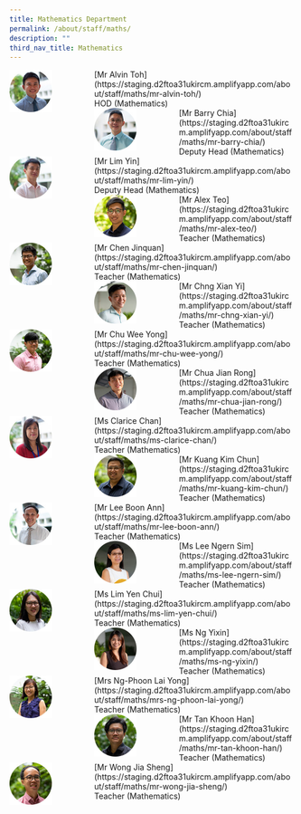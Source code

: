 ```yaml
---
title: Mathematics Department
permalink: /about/staff/maths/
description: ""
third_nav_title: Mathematics
---
```


<div>  
<div style="float: left">  
<img src="/images/Staff/HOD-Alvin-Toh_s.jpg" 
    style="width:50%">
</div>  
<div></div>  
</div>	
[Mr Alvin Toh](https://staging.d2ftoa31ukircm.amplifyapp.com/about/staff/maths/mr-alvin-toh/) <br> 
HOD (Mathematics)

<div>  
<div style="float: left">  
<img src="/images/Staff/Maths-Barry-Chia_s.jpg" 
    style="width:50%">
</div>  
<div></div>  
</div>	
[Mr Barry Chia](https://staging.d2ftoa31ukircm.amplifyapp.com/about/staff/maths/mr-barry-chia/) <br>
Deputy Head (Mathematics)

<div>  
<div style="float: left">  
<img src="/images/Staff/Maths-Lim-Yin_s.jpg" 
    style="width:50%">
</div>  
<div></div>  
</div>	
[Mr Lim Yin](https://staging.d2ftoa31ukircm.amplifyapp.com/about/staff/maths/mr-lim-yin/)
<br>
Deputy Head (Mathematics)

<div>  
<div style="float: left">  
<img src="/images/Staff/Maths-Alex-Teo_s.jpg" 
    style="width:50%">
</div>  
<div></div>  
</div>	
[Mr Alex Teo](https://staging.d2ftoa31ukircm.amplifyapp.com/about/staff/maths/mr-alex-teo/)
<br>
Teacher (Mathematics)

<div>  
<div style="float: left">  
<img src="/images/Staff/Maths-Chen-Jinquan_s.jpg" 
    style="width:50%">
</div>  
<div></div>  
</div>	
[Mr Chen Jinquan](https://staging.d2ftoa31ukircm.amplifyapp.com/about/staff/maths/mr-chen-jinquan/)
<br> Teacher (Mathematics)

<div>  
<div style="float: left">  
<img src="/images/Staff/Maths-Chng-Xian-Yi_s.jpg" 
    style="width:50%">
</div>  
<div></div>  
</div>	
[Mr Chng Xian Yi](https://staging.d2ftoa31ukircm.amplifyapp.com/about/staff/maths/mr-chng-xian-yi/)
<br> Teacher (Mathematics)

<div>  
<div style="float: left">  
<img src="/images/Staff/Maths-Chu-Wee-Yong_s.jpg" 
    style="width:50%">
</div>  
<div></div>  
</div>	
[Mr Chu Wee Yong](https://staging.d2ftoa31ukircm.amplifyapp.com/about/staff/maths/mr-chu-wee-yong/) <Br>
Teacher (Mathematics)

<div>  
<div style="float: left">  
<img src="/images/Staff/Maths-Chua-Jian-Rong_s.jpg" 
    style="width:50%">
</div>  
<div></div>  
</div>	
[Mr Chua Jian Rong](https://staging.d2ftoa31ukircm.amplifyapp.com/about/staff/maths/mr-chua-jian-rong/) <br>
Teacher (Mathematics)

<div>  
<div style="float: left">  
<img src="/images/Staff/Maths-Clarice-Chan_s.jpg" 
    style="width:50%">
</div>  
<div></div>  
</div>	
[Ms Clarice Chan](https://staging.d2ftoa31ukircm.amplifyapp.com/about/staff/maths/ms-clarice-chan/)
<br>
Teacher (Mathematics)

<div>  
<div style="float: left">  
<img src="/images/Staff/Kuang-Kim-Chun_s.jpg" 
    style="width:50%">
</div>  
<div></div>  
</div>	
[Mr Kuang Kim Chun](https://staging.d2ftoa31ukircm.amplifyapp.com/about/staff/maths/mr-kuang-kim-chun/) <br>
Teacher (Mathematics)

<div>  
<div style="float: left">  
<img src="/images/Staff/Maths-Lee-Boon-Ann_s.jpg" 
    style="width:50%">
</div>  
<div></div>  
</div>	
[Mr Lee Boon Ann](https://staging.d2ftoa31ukircm.amplifyapp.com/about/staff/maths/mr-lee-boon-ann/)
<br>
Teacher (Mathematics)

<div>  
<div style="float: left">  
<img src="/images/Staff/Maths-Lee-Ngern-Sim_s.jpg" 
    style="width:50%">
</div>  
<div></div>  
</div>	
[Ms Lee Ngern Sim](https://staging.d2ftoa31ukircm.amplifyapp.com/about/staff/maths/ms-lee-ngern-sim/) <br>
Teacher (Mathematics)

<div>  
<div style="float: left">  
<img src="/images/Staff/Maths-Lim-Yen-Chui_s.jpg" 
    style="width:50%">
</div>  
<div></div>  
</div>	
[Ms Lim Yen Chui](https://staging.d2ftoa31ukircm.amplifyapp.com/about/staff/maths/ms-lim-yen-chui/) <br>
Teacher (Mathematics)

<div>  
<div style="float: left">  
<img src="/images/Staff/Maths-Ng-Yixin_s.jpg" 
    style="width:50%">
</div>  
<div></div>  
</div>	
[Ms Ng Yixin](https://staging.d2ftoa31ukircm.amplifyapp.com/about/staff/maths/ms-ng-yixin/)
<br>
Teacher (Mathematics)

<div>  
<div style="float: left">  
<img src="/images/Staff/Maths-Ng-Phoon-Lai-Yong_s.jpg" 
    style="width:50%">
</div>  
<div></div>  
</div>	
[Mrs Ng-Phoon Lai Yong](https://staging.d2ftoa31ukircm.amplifyapp.com/about/staff/maths/mrs-ng-phoon-lai-yong/)
<br>
Teacher (Mathematics)

<div>  
<div style="float: left">  
<img src="/images/Staff/Maths-Tan-Khoon-Han_s.jpg" 
    style="width:50%">
</div>  
<div></div>  
</div>	
[Mr Tan Khoon Han](https://staging.d2ftoa31ukircm.amplifyapp.com/about/staff/maths/mr-tan-khoon-han/) <br>
Teacher (Mathematics)

<div>  
<div style="float: left">  
<img src="/images/Staff/Maths-Wong-Jia-Sheng_s.jpg" 
    style="width:50%">
</div>  
<div></div>  
</div>	
[Mr Wong Jia Sheng](https://staging.d2ftoa31ukircm.amplifyapp.com/about/staff/maths/mr-wong-jia-sheng/) <br>
Teacher (Mathematics)